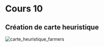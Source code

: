 # Cours 10
## Création de carte heuristique
![carte_heuristique_farmers](https://user-images.githubusercontent.com/89608117/142257079-1d9e8cfa-f588-42cb-a5a2-ded0935a61f5.png)
